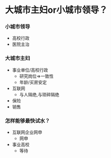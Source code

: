 # 大城市主妇or小城市领导？

### 小城市领导

- 高校行政
- 医院主治

### 大城市主妇

- 事业单位/高校行政
    * 研究岗位=>一致性 
    * 年龄/买房安定
- 互联网
    * 与人隔绝,与琐碎隔绝 
- 保险
- 销售

### 怎样能够最快试水？

- 互联网企业网申
    * 网申 
- 事业高校
    * 等待 

